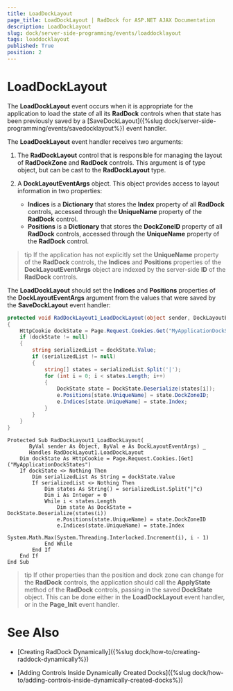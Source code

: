```yaml
---
title: LoadDockLayout
page_title: LoadDockLayout | RadDock for ASP.NET AJAX Documentation
description: LoadDockLayout
slug: dock/server-side-programming/events/loaddocklayout
tags: loaddocklayout
published: True
position: 2
---
```


# LoadDockLayout



The **LoadDockLayout** event occurs when it is appropriate for the application to load the state of all its **RadDock** controls when that state has been previously saved by a [SaveDockLayout]({%slug dock/server-side-programming/events/savedocklayout%}) event handler.

The **LoadDockLayout** event handler receives two arguments:

1. The **RadDockLayout** control that is responsible for managing the layout of **RadDockZone** and **RadDock** controls. This argument is of type object, but can be cast to the **RadDockLayout** type.

1. A **DockLayoutEventArgs** object. This object provides access to layout information in two properties:
	* **Indices** is a **Dictionary** that stores the **Index** property of all **RadDock** controls, accessed through the **UniqueName** property of the **RadDock** control.
	* **Positions** is a **Dictionary** that stores the **DockZoneID** property of all **RadDock** controls, accessed through the **UniqueName** property of the **RadDock** control.

>tip If the application has not explicitly set the **UniqueName** property of the **RadDock** controls, the **Indices** and **Positions** properties of the **DockLayoutEventArgs** object are indexed by the server-side **ID** of the **RadDock** controls.
>


The **LoadDockLayout** should set the **Indices** and **Positions** properties of the **DockLayoutEventArgs** argument from the values that were saved by the **SaveDockLayout** event handler:



````C#
protected void RadDockLayout1_LoadDockLayout(object sender, DockLayoutEventArgs e)
{
    HttpCookie dockState = Page.Request.Cookies.Get("MyApplicationDockStates");
    if (dockState != null)
    {
        string serializedList = dockState.Value;
        if (serializedList != null)
        {
            string[] states = serializedList.Split('|');
            for (int i = 0; i < states.Length; i++)
            {
                DockState state = DockState.Deserialize(states[i]);
                e.Positions[state.UniqueName] = state.DockZoneID;
                e.Indices[state.UniqueName] = state.Index;
            }
        }
    }
}
````
````VB     
Protected Sub RadDockLayout1_LoadDockLayout( _
       ByVal sender As Object, ByVal e As DockLayoutEventArgs) _
       Handles RadDockLayout1.LoadDockLayout
    Dim dockState As HttpCookie = Page.Request.Cookies.[Get]("MyApplicationDockStates")
    If dockState <> Nothing Then
        Dim serializedList As String = dockState.Value
        If serializedList <> Nothing Then
            Dim states As String() = serializedList.Split("|"c)
            Dim i As Integer = 0
            While i < states.Length
                Dim state As DockState = DockState.Deserialize(states(i))
                e.Positions(state.UniqueName) = state.DockZoneID
                e.Indices(state.UniqueName) = state.Index
                System.Math.Max(System.Threading.Interlocked.Increment(i), i - 1)
            End While
        End If
    End If
End Sub
````


>tip If other properties than the position and dock zone can change for the **RadDock** controls, the application should call the **ApplyState** method of the **RadDock** controls, passing in the saved **DockState** object. This can be done either in the **LoadDockLayout** event handler, or in the **Page_Init** event handler.
>


# See Also

 * [Creating RadDock Dynamically]({%slug dock/how-to/creating-raddock-dynamically%})

 * [Adding Controls Inside Dynamically Created Docks]({%slug dock/how-to/adding-controls-inside-dynamically-created-docks%})
